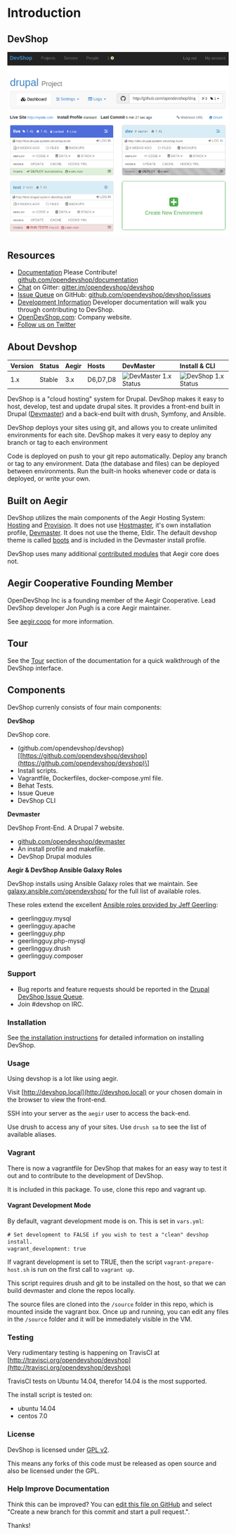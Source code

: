 # Introduction

## DevShop

![A screenshot of the DevShop Project Dashboard](.gitbook/assets/devshop.png)

## Resources

* [Documentation](http://docs.opendevshop.com) Please Contribute! [github.com/opendevshop/documentation](https://github.com/opendevshop/documentation) 
* [Chat](http://gitter.im/opendevshop/devshop) on Gitter: [gitter.im/opendevshop/devshop](http://gitter.im/opendevshop/devshop)
* [Issue Queue](http://github.com/opendevshop/devshop/issues) on GitHub: [github.com/opendevshop/devshop/issues](http://github.com/opendevshop/devshop/issues)
* [Development Information](http://docs.opendevshop.com/development.html)  Developer documentation will walk you through contributing to DevShop.
* [OpenDevShop.com](http://www.opendevshop.com): Company website.
* [Follow us on Twitter](http://twitter.com/opendevshop)

## About Devshop

| Version | Status | Aegir | Hosts | DevMaster | Install & CLI |
| :--- | :--- | :--- | :--- | :--- | :--- |
| 1.x | Stable | 3.x | D6,D7,D8 | ![DevMaster 1.x Status](https://travis-ci.org/opendevshop/devmaster.svg?branch=1.x) | ![DevShop 1.x Status](https://travis-ci.org/opendevshop/devshop.svg?branch=1.x) |

DevShop is a "cloud hosting" system for Drupal. DevShop makes it easy to host, develop, test and update drupal sites. It provides a front-end built in Drupal \([Devmaster](http://github.com/devshop/devmaster)\) and a back-end built with drush, Symfony, and Ansible.

DevShop deploys your sites using git, and allows you to create unlimited environments for each site. DevShop makes it very easy to deploy any branch or tag to each environment

Code is deployed on push to your git repo automatically. Deploy any branch or tag to any environment. Data \(the database and files\) can be deployed between environments. Run the built-in hooks whenever code or data is deployed, or write your own.

## Built on Aegir

DevShop utilizes the main components of the Aegir Hosting System: [Hosting](http://drupal.org/project/hosting) and [Provision](http://drupal.org/project/provision). It does not use [Hostmaster](http://drupal.org/project/hostmaster), it's own installation profile, [Devmaster](http://github.com/opendevshop/devmaster). It does not use the theme, Eldir. The default devshop theme is called [boots](https://github.com/opendevshop/devmaster/tree/1.x/themes/boots) and is included in the Devmaster install profile.

DevShop uses many additional [contributed modules](https://github.com/opendevshop/documentation/tree/4c1866b89e87467c5d6bad83343cb3e8de6230a5/drupal-contributions.md) that Aegir core does not.

## Aegir Cooperative Founding Member

OpenDevShop Inc is a founding member of the Aegir Cooperative. Lead DevShop developer Jon Pugh is a core Aegir maintainer.

See [aegir.coop](http://aegir.coop) for more information.

## Tour

See the [Tour](introduction/tour.md) section of the documentation for a quick walkthrough of the DevShop interface.

## Components

DevShop currenly consists of four main components:

**DevShop**

DevShop core.

* \(github.com/opendevshop/devshop\)\[[https://github.com/opendevshop/devshop](https://github.com/opendevshop/devshop)\]
* Install scripts.
* Vagrantfile, Dockerfiles, docker-compose.yml file.
* Behat Tests.
* Issue Queue
* DevShop CLI

**Devmaster**

DevShop Front-End. A Drupal 7 website.

* [github.com/opendevshop/devmaster](https://github.com/opendevshop/devmaster)
* An install profile and makefile.
* DevShop Drupal modules

**Aegir & DevShop Ansible Galaxy Roles**

DevShop installs using Ansible Galaxy roles that we maintain. See [galaxy.ansible.com/opendevshop/](https://galaxy.ansible.com/opendevshop) for the full list of available roles.

These roles extend the excellent [Ansible roles provided by Jeff Geerling](http://galaxy.ansible.com/geerlingguy):

* geerlingguy.mysql
* geerlingguy.apache
* geerlingguy.php
* geerlingguy.php-mysql
* geerlingguy.drush
* geerlingguy.composer

### Support

* Bug reports and feature requests should be reported in the [Drupal DevShop Issue Queue](https://www.drupal.org/project/issues/devshop).
* Join \#devshop on IRC.

### Installation

See [the installation instructions](install-and-upgrade/installing-devshop.md) for detailed information on installing DevShop.

### Usage

Using devshop is a lot like using aegir.

Visit [http://devshop.local](http://devshop.local) or your chosen domain in the browser to view the front-end.

SSH into your server as the `aegir` user to access the back-end.

Use drush to access any of your sites. Use `drush sa` to see the list of available aliases.

### Vagrant

There is now a vagrantfile for DevShop that makes for an easy way to test it out and to contribute to the development of DevShop.

It is included in this package. To use, clone this repo and vagrant up.

#### Vagrant Development Mode

By default, vagrant development mode is on. This is set in `vars.yml`:

```text
# Set development to FALSE if you wish to test a "clean" devshop install.
vagrant_development: true
```

If vagrant development is set to TRUE, then the script `vagrant-prepare-host.sh` is run on the first call to `vagrant up`.

This script requires drush and git to be installed on the host, so that we can build devmaster and clone the repos locally.

The source files are cloned into the `/source` folder in this repo, which is mounted inside the vagrant box. Once up and running, you can edit any files in the `/source` folder and it will be immediately visible in the VM.

### Testing

Very rudimentary testing is happening on TravisCI at [http://travisci.org/opendevshop/devshop](http://travisci.org/opendevshop/devshop)

TravisCI tests on Ubuntu 14.04, therefor 14.04 is the most supported.

The install script is tested on:

* ubuntu 14.04
* centos 7.0

### License

DevShop is licensed under [GPL v2](https://www.gnu.org/licenses/old-licenses/gpl-2.0.txt).

This means any forks of this code must be released as open source and also be licensed under the GPL.

### Help Improve Documentation

Think this can be improved? You can [edit this file on GitHub](https://github.com/opendevshop/devshop/edit/1.x/README.md) and select "Create a new branch for this commit and start a pull request.".

Thanks!


